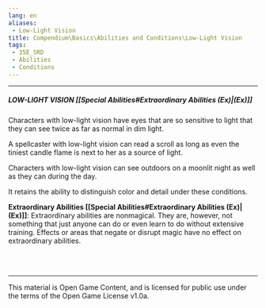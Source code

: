 ```yaml
---
lang: en
aliases:
 - Low-Light Vision
title: Compendium\Basics\Abilities and Conditions\Low-Light Vision
tags: 
 - 35E_SRD
 - Abilities
 - Conditions
---
```


---

##### LOW-LIGHT VISION [[Special Abilities#Extraordinary Abilities (Ex)|(Ex)]]

Characters with low-light vision have eyes that are so sensitive to light that they can see twice as far as normal in dim light. 



A spellcaster with low-light vision can read a scroll as long as even the tiniest candle flame is next to her as a source of light.

Characters with low-light vision can see outdoors on a moonlit night as well as they can during the day.

It retains the ability to distinguish color and detail under these conditions.


**Extraordinary Abilities [[Special Abilities#Extraordinary Abilities (Ex)|(Ex)]]**: Extraordinary abilities are nonmagical. They are, however, not something that just anyone can do or even learn to do without extensive training. Effects or areas that negate or disrupt magic have no effect on extraordinary abilities.

<br><br>



---



This material is Open Game Content, and is licensed for public use under the terms of the Open Game License v1.0a.

